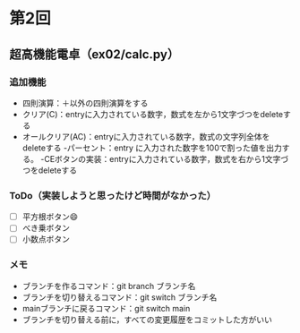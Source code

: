 # 第2回
## 超高機能電卓（ex02/calc.py）
### 追加機能
- 四則演算：＋以外の四則演算をする
- クリア(C)：entryに入力されている数字，数式を左から1文字づつをdeleteする
- オールクリア(AC)：entryに入力されている数字，数式の文字列全体をdeleteする
-パーセント：entry に入力された数字を100で割った値を出力する。
-CEボタンの実装：entryに入力されている数字，数式を右から1文字づつをdeleteする
### ToDo（実装しようと思ったけど時間がなかった）
- [ ] 平方根ボタン:smile:
- [ ] べき乗ボタン
- [ ] 小数点ボタン
### メモ
- ブランチを作るコマンド：git branch ブランチ名
- ブランチを切り替えるコマンド：git switch ブランチ名
- mainブランチに戻るコマンド：git switch main
- ブランチを切り替える前に，すべての変更履歴をコミットした方がいい